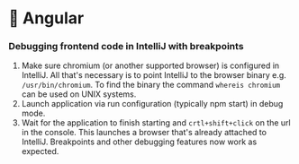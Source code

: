 # 📐 Angular

### Debugging frontend code in IntelliJ with breakpoints

1. Make sure chromium (or another supported browser) is configured in IntelliJ. All that's necessary is to point IntelliJ to the browser binary e.g. `/usr/bin/chromium`. To find the binary the command `whereis chromium` can be used on UNIX systems.
2. Launch application via run configuration (typically npm start) in debug mode.
3. Wait for the application to finish starting and `crtl+shift+click` on the url in the console. This launches a  browser that's already attached to IntelliJ. Breakpoints and other debugging features now work as expected.
